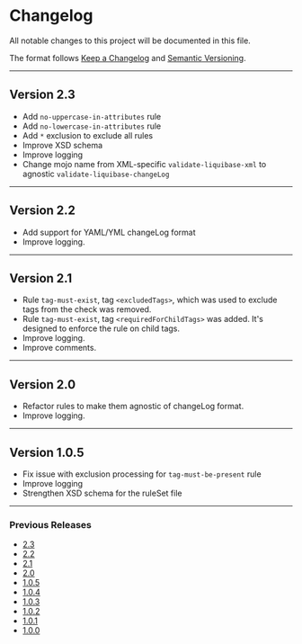 # Changelog

All notable changes to this project will be documented in this file.

The format follows [Keep a Changelog](https://keepachangelog.com/en/1.0.0/)
and [Semantic Versioning](https://semver.org/).

---

## Version 2.3

- Add `no-uppercase-in-attributes` rule
- Add `no-lowercase-in-attributes` rule
- Add `*` exclusion to exclude all rules
- Improve XSD schema
- Improve logging
- Change mojo name from XML-specific `validate-liquibase-xml` to agnostic `validate-liquibase-changeLog`

---

## Version 2.2

- Add support for YAML/YML changeLog format
- Improve logging.

---

## Version 2.1

- Rule `tag-must-exist`, tag `<excludedTags>`, which was used to exclude tags from the check was removed.
- Rule `tag-must-exist`, tag `<requiredForChildTags>` was added. It's designed to enforce the rule on child tags. 
- Improve logging.
- Improve comments.

---

## Version 2.0

- Refactor rules to make them agnostic of changeLog format.
- Improve logging.

---

## Version 1.0.5

- Fix issue with exclusion processing for `tag-must-be-present` rule
- Improve logging
- Strengthen XSD schema for the ruleSet file

---

### Previous Releases

- [2.3](https://github.com/htshame/naming-convention-liquibase-maven-plugin/blob/main/docs/releases/2.3.md)
- [2.2](https://github.com/htshame/naming-convention-liquibase-maven-plugin/blob/main/docs/releases/2.2.md)
- [2.1](https://github.com/htshame/naming-convention-liquibase-maven-plugin/blob/main/docs/releases/2.1.md)
- [2.0](https://github.com/htshame/naming-convention-liquibase-maven-plugin/blob/main/docs/releases/2.0.md)
- [1.0.5](https://github.com/htshame/naming-convention-liquibase-maven-plugin/blob/main/docs/releases/1.0.5.md)
- [1.0.4](https://github.com/htshame/naming-convention-liquibase-maven-plugin/blob/main/docs/releases/1.0.4.md)
- [1.0.3](https://github.com/htshame/naming-convention-liquibase-maven-plugin/blob/main/docs/releases/1.0.3.md)
- [1.0.2](https://github.com/htshame/naming-convention-liquibase-maven-plugin/blob/main/docs/releases/1.0.2.md)
- [1.0.1](https://github.com/htshame/naming-convention-liquibase-maven-plugin/blob/main/docs/releases/1.0.1.md)
- [1.0.0](https://github.com/htshame/naming-convention-liquibase-maven-plugin/blob/main/docs/releases/1.0.0.md)
